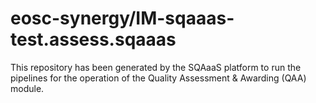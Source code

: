 # eosc-synergy/IM-sqaaas-test.assess.sqaaas
This repository has been generated by the SQAaaS platform to run the pipelines
for the operation of the
Quality Assessment & Awarding (QAA)
module.